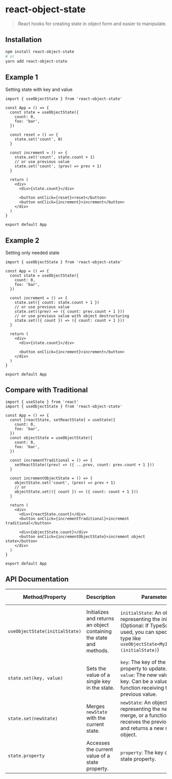# react-object-state

> React hooks for creating state in object form and easier to manipulate.

## Installation

```bash
npm install react-object-state
# or
yarn add react-object-state
```

## Example 1

Setting state with key and value

```tsx
import { useObjectState } from 'react-object-state'

const App = () => {
  const state = useObjectState({
    count: 0,
    foo: 'bar',
  })

  const reset = () => {
    state.set('count', 0)
  }

  const increment = () => {
    state.set('count', state.count + 1)
    // or use previous value
    state.set('count', (prev) => prev + 1)
  }

  return (
    <div>
      <div>{state.count}</div>

      <button onClick={reset}>reset</button>
      <button onClick={increment}>increment</button>
    </div>
  )
}

export default App
```

## Example 2

Setting only needed state

```tsx
import { useObjectState } from 'react-object-state'

const App = () => {
  const state = useObjectState({
    count: 0,
    foo: 'bar',
  })

  const increment = () => {
    state.set({ count: state.count + 1 })
    // or use previous value
    state.set((prev) => ({ count: prev.count + 1 }))
    // or use previous value with object destructuring
    state.set(({ count }) => ({ count: count + 1 }))
  }

  return (
    <div>
      <div>{state.count}</div>

      <button onClick={increment}>increment</button>
    </div>
  )
}

export default App
```

## Compare with Traditional

```tsx
import { useState } from 'react'
import { useObjectState } from 'react-object-state'

const App = () => {
  const [reactState, setReactState] = useState({
    count: 0,
    foo: 'bar',
  })
  const objectState = useObjectState({
    count: 0,
    foo: 'bar',
  })

  const incrementTraditional = () => {
    setReactState((prev) => ({ ...prev, count: prev.count + 1 }))
  }

  const incrementObjectState = () => {
    objectState.set('count', (prev) => prev + 1)
    // or
    objectState.set(({ count }) => ({ count: count + 1 }))
  }

  return (
    <div>
      <div>{reactState.count}</div>
      <button onClick={incrementTraditional}>increment traditional</button>

      <div>{objectState.count}</div>
      <button onClick={incrementObjectState}>increment object state</button>
    </div>
  )
}

export default App
```

## API Documentation

| Method/Property | Description | Parameters | Return Value | Example |
|---|---|---|---|---|
| `useObjectState(initialState)` | Initializes and returns an object containing the state and methods. | `initialState`: An object representing the initial state. (Optional: If TypeScript is used, you can specify the type like `useObjectState<MyInterface>(initialState)`) | An object with the current state and methods (`set`). | `const state = useObjectState({ count: 0, name: 'John' })` |
| `state.set(key, value)` | Sets the value of a single key in the state. | `key`: The key of the state property to update. <br> `value`: The new value for the key. Can be a value or a function receiving the previous value. | `void` | `state.set('count', 1)` <br> `state.set('count', (prev) => prev + 1)` |
| `state.set(newState)` | Merges `newState` with the current state. | `newState`: An object representing the new state to merge, or a function that receives the previous state and returns a new state object. | `void` | `state.set({ name: 'Jane' })` <br> `state.set((prev) => ({ count: prev.count + 1 }))` <br> `state.set(({ count }) => ({ count: count + 1 }))` |
| `state.property` | Accesses the current value of a state property. | `property`: The key of the state property. | The current value of the state property. | `console.log(state.count)` |
